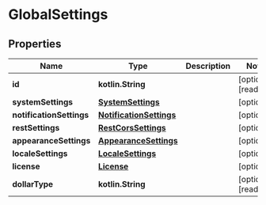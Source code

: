 
# GlobalSettings

## Properties
Name | Type | Description | Notes
------------ | ------------- | ------------- | -------------
**id** | **kotlin.String** |  |  [optional] [readonly]
**systemSettings** | [**SystemSettings**](SystemSettings.md) |  |  [optional]
**notificationSettings** | [**NotificationSettings**](NotificationSettings.md) |  |  [optional]
**restSettings** | [**RestCorsSettings**](RestCorsSettings.md) |  |  [optional]
**appearanceSettings** | [**AppearanceSettings**](AppearanceSettings.md) |  |  [optional]
**localeSettings** | [**LocaleSettings**](LocaleSettings.md) |  |  [optional]
**license** | [**License**](License.md) |  |  [optional]
**dollarType** | **kotlin.String** |  |  [optional] [readonly]



